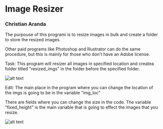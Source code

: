 <H1>Image Resizer</H2>
<H3>Christian Aranda</H3>

The purpouse of this programi is to resize images in bulk and create a folder to store the resized images.

Other paid programs like Photoshop and Illustrator can do the same procedure, but this is mainly for those who don't have an Adobe license.

Task:
This program will resizer all images in specified location and createa folder titled "resized_imgs" in the folder before the specified folder.

![alt text](https://github.com/ChristianArandaCS/img_resizer/blob/main/resources/Capture-7.PNG?raw=true)

Edit:
The main place in the program where you can change the location of the imgs is going to be in the variable "img_loc"

There are fields where you can change the size in the code.
The variable "fixed_height" is the main variable that is going to effect the images that you resize.

![alt text](https://github.com/ChristianArandaCS/img_resizer/blob/main/resources/Capture-6.PNG?raw=true)

